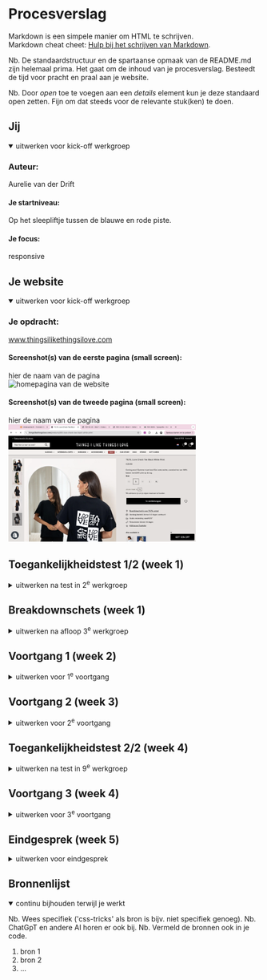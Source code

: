 # Procesverslag
Markdown is een simpele manier om HTML te schrijven.  
Markdown cheat cheet: [Hulp bij het schrijven van Markdown](https://github.com/adam-p/markdown-here/wiki/Markdown-Cheatsheet).

Nb. De standaardstructuur en de spartaanse opmaak van de README.md zijn helemaal prima. Het gaat om de inhoud van je procesverslag. Besteedt de tijd voor pracht en praal aan je website.

Nb. Door *open* toe te voegen aan een *details* element kun je deze standaard open zetten. Fijn om dat steeds voor de relevante stuk(ken) te doen.





## Jij

<details open>
  <summary>uitwerken voor kick-off werkgroep</summary>

  ### Auteur:
  Aurelie van der Drift

  #### Je startniveau:
  Op het sleepliftje tussen de blauwe en rode piste.

  #### Je focus:
  responsive
 
</details>





## Je website

<details open>
  <summary>uitwerken voor kick-off werkgroep</summary>

  ### Je opdracht:
  www.thingsilikethingsilove.com

  #### Screenshot(s) van de eerste pagina (small screen): 
  hier de naam van de pagina  
  <img src="readme-images/homepagina.png" width="375px" alt="homepagina van de website">

  #### Screenshot(s) van de tweede pagina (small screen):
  hier de naam van de pagina  
  <img src="readme-images/productpagina.png" width="375px" alt="productpagina met details">
 
</details>



## Toegankelijkheidstest 1/2 (week 1)

<details>
  <summary>uitwerken na test in 2<sup>e</sup> werkgroep</summary>

  ### Bevindingen
  Lijst met je bevindingen die in de test naar voren kwamen:

  De website van Things I Like Things I Love scoort heel erg laag op de toegankelijkheidstest. Het is vrijwel onmogelijk om met een screenreader door de website heen te gaan. Er worden weinig tot geen alternatieve teksten toegevoegd aan afbeeldingen, opsommingen staan niet correct in UL en LI tags en H1,H2 etc. tags worden onjuist gebruikt. Wel krijg je een soort opties met druk ... voor navigatie maar dit werkt slecht.

  Al met al is er dus genoeg ruimte voor verbetering op het gebied van toegankelijkheid.

</details>



## Breakdownschets (week 1)

<details>
  <summary>uitwerken na afloop 3<sup>e</sup> werkgroep</summary>

  ### de hele pagina: 
  <img src="readme-images/breakdownschets-homepagina.jpg" width="375px" alt="breakdown van de hele pagina">

  ### dynamisch deel (bijv menu): 
  <img src="readme-images/breakdownschets-overlay.jpg" width="375px" alt="breakdown van de -10% korting overlay op de homepagina.">

  ### wellicht nog een dynamisch deel (bijv filter): 
  <img src="" width="375px" alt="breakdown van nog een dynamisch deel">

</details>





## Voortgang 1 (week 2)

<details>
  <summary>uitwerken voor 1<sup>e</sup> voortgang</summary>

  ### Stand van zaken
De HTML invoeren ging goed, hier heb ik weinig tot geen moeite mee. Ik moet voor sommige tags nog wel even opzoeken wat de beste optie is of welke ik nodig heb. CSS heb ik nog maar een klein beetje voor geschreven met echt de basis en dit ging me tot nu toe wel goed af.


  ### Agenda voor meeting
  samen met je groepje opstellen

  Ik heb voor de feedback sessie op dit moment nog geen vragen. Ik wil wel graag weten of de html die ik heb opgeschreven nu goed is.

  | student 1      | student 2          | student 3    | student 4        |
  | ---            | ---                | ---          | ---              |
  | dit bespreken  | en dit             | en ik dit    | en dan ik dat    |
  | en dat ook nog | dit als er tijd is | nog een punt | dit wil ik zeker |
  | ...            | ...                | ...          | ...              |


  ### Verslag van meeting
  hier na afloop snel de uitkomsten van de meeting vastleggen

  -  LANG-tags toevoegen voor als er Engelse tekst tussen Nederlandse tekst staat. 
  -  Uitleg gehad over wat een article is en wanneer je die gebruikt.

</details>





## Voortgang 2 (week 3)

<details>
  <summary>uitwerken voor 2<sup>e</sup> voortgang</summary>

  ### Stand van zaken
  Wat goed ging was de algemene stijling in CSS. Wat minder goed ging was de header, maar daar ben ik natuurlijk al bij geholpen. Het eerste wat ik nu wil afmaken zijn de header en footer. Ik ga daarna verder met het afmaken van de Homepagina, ik verwacht met de homepagina (naast header en footer) niet al te veel struggles meer mee te hebben. ...


  ### Agenda voor meeting
  samen met je groepje opstellen

  | student 1      | student 2          | student 3    | student 4        |
  | ---            | ---                | ---          | ---              |
  | dit bespreken  | en dit             | en ik dit    | en dan ik dat    |
  | en dat ook nog | dit als er tijd is | nog een punt | dit wil ik zeker |
  | ... 
  
  Aurelie:
  aanroepen zonder classes en divs, ik heb een struggle op de homepagina hiermee.           | ...                | ...          | ...              |


  ### Verslag van meeting
  hier na afloop snel de uitkomsten van de meeting vastleggen

  - Ik ben geholpen met mijn struggle van de homepagina. Ik was de enige van mijn groepje die aanwezig was dus ik kon makkelijk al mijn vragen stellen. 

</details>





## Toegankelijkheidstest 2/2 (week 4)

<details>
  <summary>uitwerken na test in 9<sup>e</sup> werkgroep</summary>

  ### Bevindingen
  Lijst met je bevindingen die in de test naar voren kwamen (geef ook aan wat er verbeterd is):

  Er zijn best wat dingen verbeterd. Zo kan je nu makkelijk door de homepagina links navigeren. De navigatie werkt nu ook goed. 

  Er waren ook een paar dingen die ik nog over het hoofd had gezien, die ga ik later nog even aanpassen. 

</details>





## Voortgang 3 (week 4)

<details>
  <summary>uitwerken voor 3<sup>e</sup> voortgang</summary>

  ### Stand van zaken
  hier dit ging goed & dit was lastig (neem ook screenshots op van delen van je website en code)

  Het gaat me deze week wat minder goed af, ik vind het positioneren met grid best lastig en dat moet ik op deze pagina behoorlijk veel doen. Ik heb best veel hulp gevraagd en ook gehad maar ik blijf het lastig vinden. 


  ### Agenda voor meeting
  samen met je groepje opstellen

  | student 1      | student 2          | student 3    | student 4        |
  | ---            | ---                | ---          | ---              |
  | dit bespreken  | en dit             | en ik dit    | en dan ik dat    |
  | en dat ook nog | dit als er tijd is | nog een punt | dit wil ik zeker |
  | ...            | ...                | ...          | ...              |

Vragen over de Instagram feed en positioneren van de interieur slider. 

  ### Verslag van meeting
  hier na afloop snel de uitkomsten van de meeting vastleggen

  - punt 1
  - punt 2
  - nog een punt
  - ...

</details>





## Eindgesprek (week 5)

<details>
  <summary>uitwerken voor eindgesprek</summary>

  ### Je uitkomst - karakteristiek screenshots:
  <img src="readme-images/dummy-plaatje.jpg" width="375px" alt="uitomst opdracht 1">


  ### Dit ging goed/Heb ik geleerd: 
  Korte omschrijving met plaatjes

  <img src="readme-images/dummy-plaatje.jpg" width="375px" alt="top">


  ### Dit was lastig/Is niet gelukt:
  Korte omschrijving met plaatjes

  <img src="readme-images/dummy-plaatje.jpg" width="375px" alt="bummer">
</details>





## Bronnenlijst

<details open>
  <summary>continu bijhouden terwijl je werkt</summary>

  Nb. Wees specifiek ('css-tricks' als bron is bijv. niet specifiek genoeg). 
  Nb. ChatGpT en andere AI horen er ook bij.
  Nb. Vermeld de bronnen ook in je code.

  1. bron 1
  2. bron 2
  3. ...

</details>